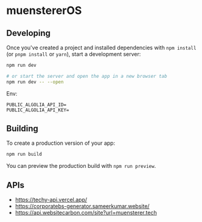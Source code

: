 # muenstererOS


## Developing

Once you've created a project and installed dependencies with `npm install` (or `pnpm install` or `yarn`), start a development server:

```bash
npm run dev

# or start the server and open the app in a new browser tab
npm run dev -- --open
```

Env:

```
PUBLIC_ALGOLIA_API_ID=
PUBLIC_ALGOLIA_API_KEY=
```

## Building

To create a production version of your app:

```bash
npm run build
```

You can preview the production build with `npm run preview`.

## APIs

- https://techy-api.vercel.app/
- https://corporatebs-generator.sameerkumar.website/
- https://api.websitecarbon.com/site?url=muensterer.tech